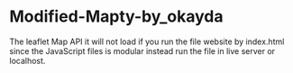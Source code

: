 # Modified-Mapty-by_okayda
The leaflet Map API it will not load if you run the file website by index.html since the JavaScript files is modular instead
run the file in live server or localhost.
